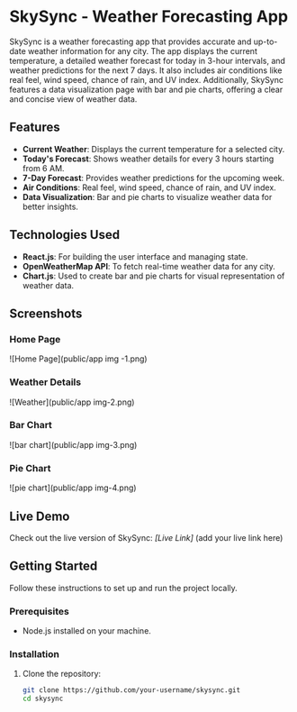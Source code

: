 # SkySync - Weather Forecasting App

SkySync is a weather forecasting app that provides accurate and up-to-date weather information for any city. The app displays the current temperature, a detailed weather forecast for today in 3-hour intervals, and weather predictions for the next 7 days. It also includes air conditions like real feel, wind speed, chance of rain, and UV index. Additionally, SkySync features a data visualization page with bar and pie charts, offering a clear and concise view of weather data.

## Features

- **Current Weather**: Displays the current temperature for a selected city.
- **Today's Forecast**: Shows weather details for every 3 hours starting from 6 AM.
- **7-Day Forecast**: Provides weather predictions for the upcoming week.
- **Air Conditions**: Real feel, wind speed, chance of rain, and UV index.
- **Data Visualization**: Bar and pie charts to visualize weather data for better insights.

## Technologies Used

- **React.js**: For building the user interface and managing state.
- **OpenWeatherMap API**: To fetch real-time weather data for any city.
- **Chart.js**: Used to create bar and pie charts for visual representation of weather data.

## Screenshots

### Home Page
![Home Page](public/app img -1.png)

### Weather Details
![Weather](public/app img-2.png)

### Bar Chart
![bar chart](public/app img-3.png)

### Pie Chart
![pie chart](public/app img-4.png)

## Live Demo

Check out the live version of SkySync: _[Live Link]_ (add your live link here)

## Getting Started

Follow these instructions to set up and run the project locally.

### Prerequisites

- Node.js installed on your machine.

### Installation

1. Clone the repository:
   ```bash
   git clone https://github.com/your-username/skysync.git
   cd skysync
   ```
